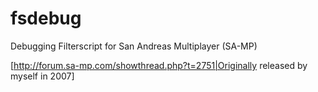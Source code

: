 fsdebug
=======

Debugging Filterscript for San Andreas Multiplayer (SA-MP)


[http://forum.sa-mp.com/showthread.php?t=2751|Originally released by myself in 2007]
